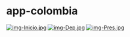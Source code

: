 # app-colombia

[![img-Inicio.jpg](https://i.postimg.cc/VsJVDcQQ/img-Inicio.jpg)](https://postimg.cc/w3d2jZj0)
[![img-Dep.jpg](https://i.postimg.cc/DmVscGVZ/img-Dep.jpg)](https://postimg.cc/q6LzJzvV)
[![img-Pres.jpg](https://i.postimg.cc/c1P5z50K/img-Pres.jpg)](https://postimg.cc/nMYkj2sZ)
